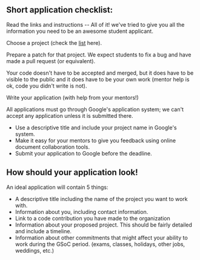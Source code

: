 ## Short application checklist:

Read the links and instructions -- All of it! we've tried to give you all the information you need to be an awesome student applicant.

Choose a project (check the [list](https://github.com/li8bot/gsoc2020/blob/master/ideas.md) here). 

Prepare a patch for that project. We expect students to fix a bug and have made a pull request (or equivalent). 

Your code doesn't have to be accepted and merged, but it does have to be visible to the public and it does have to be your own work (mentor help is ok, code you didn't write is not).

Write your application (with help from your mentors!) 

All applications must go through Google's application system; we can't accept any application unless it is submitted there.

- Use a descriptive title and include your project name in Google's system. 
- Make it easy for your mentors to give you feedback using online document collaboration tools.
- Submit your application to Google before the deadline. 

## How should your application look!

An ideal application will contain 5 things:
- A descriptive title including the name of the project you want to work with.
- Information about you, including contact information.
- Link to a code contribution you have made to the organization
- Information about your proposed project. This should be fairly detailed and include a timeline.
- Information about other commitments that might affect your ability to work during the GSoC period. (exams, classes, holidays, other jobs, weddings, etc.)
